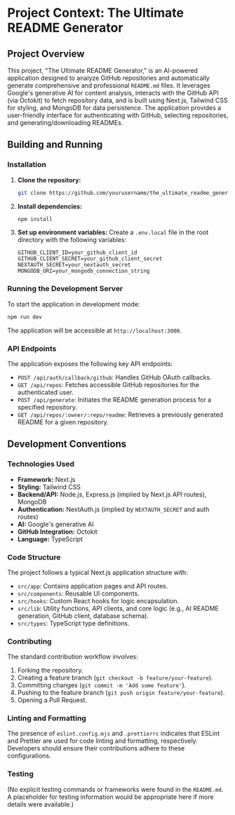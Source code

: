 # Project Context: The Ultimate README Generator

## Project Overview
This project, "The Ultimate README Generator," is an AI-powered application designed to analyze GitHub repositories and automatically generate comprehensive and professional `README.md` files. It leverages Google's generative AI for content analysis, interacts with the GitHub API (via Octokit) to fetch repository data, and is built using Next.js, Tailwind CSS for styling, and MongoDB for data persistence. The application provides a user-friendly interface for authenticating with GitHub, selecting repositories, and generating/downloading READMEs.

## Building and Running

### Installation
1.  **Clone the repository:**
    ```bash
    git clone https://github.com/yourusername/the_ultimate_readme_generater.git
    ```
2.  **Install dependencies:**
    ```bash
    npm install
    ```
3.  **Set up environment variables:**
    Create a `.env.local` file in the root directory with the following variables:
    ```env
    GITHUB_CLIENT_ID=your_github_client_id
    GITHUB_CLIENT_SECRET=your_github_client_secret
    NEXTAUTH_SECRET=your_nextauth_secret
    MONGODB_URI=your_mongodb_connection_string
    ```

### Running the Development Server
To start the application in development mode:
```bash
npm run dev
```
The application will be accessible at `http://localhost:3000`.

### API Endpoints
The application exposes the following key API endpoints:
*   `POST /api/auth/callback/github`: Handles GitHub OAuth callbacks.
*   `GET /api/repos`: Fetches accessible GitHub repositories for the authenticated user.
*   `POST /api/generate`: Initiates the README generation process for a specified repository.
*   `GET /api/repos/:owner/:repo/readme`: Retrieves a previously generated README for a given repository.

## Development Conventions

### Technologies Used
*   **Framework:** Next.js
*   **Styling:** Tailwind CSS
*   **Backend/API:** Node.js, Express.js (implied by Next.js API routes), MongoDB
*   **Authentication:** NextAuth.js (implied by `NEXTAUTH_SECRET` and auth routes)
*   **AI:** Google's generative AI
*   **GitHub Integration:** Octokit
*   **Language:** TypeScript

### Code Structure
The project follows a typical Next.js application structure with:
*   `src/app`: Contains application pages and API routes.
*   `src/components`: Reusable UI components.
*   `src/hooks`: Custom React hooks for logic encapsulation.
*   `src/lib`: Utility functions, API clients, and core logic (e.g., AI README generation, GitHub client, database schema).
*   `src/types`: TypeScript type definitions.

### Contributing
The standard contribution workflow involves:
1.  Forking the repository.
2.  Creating a feature branch (`git checkout -b feature/your-feature`).
3.  Committing changes (`git commit -m 'Add some feature'`).
4.  Pushing to the feature branch (`git push origin feature/your-feature`).
5.  Opening a Pull Request.

### Linting and Formatting
The presence of `eslint.config.mjs` and `.prettierrc` indicates that ESLint and Prettier are used for code linting and formatting, respectively. Developers should ensure their contributions adhere to these configurations.

### Testing
(No explicit testing commands or frameworks were found in the `README.md`. A placeholder for testing information would be appropriate here if more details were available.)
